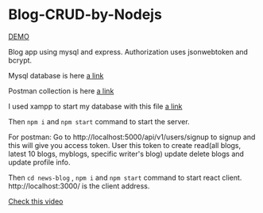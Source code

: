 # Blog-CRUD-by-Nodejs

[DEMO](https://drive.google.com/file/d/1qKE_CseIC8Mg9qrg2zpT2GJ0nbqOPCMW/view?usp=share_link)

Blog app using mysql and express. Authorization uses jsonwebtoken and bcrypt.

Mysql database is here [a link](https://github.com/Sourav9063/Blog-CRUD-by-Nodejs/blob/main/src/database/blog_api_database.sql )

Postman collection is here [a link](https://github.com/Sourav9063/Blog-CRUD-by-Nodejs/blob/main/NodeJsBlogAPI.postman_collection.json)

I used xampp to start my database with this file [a link](https://github.com/Sourav9063/Blog-CRUD-by-Nodejs/blob/main/src/database/blog_api_database.sql )

Then ```npm i``` and ```npm start``` command to start the server.

 For postman:
  Go to http://localhost:5000/api/v1/users/signup to signup and this will give you access token.
  User this token to create read(all blogs, latest 10 blogs, myblogs, specific writer's blog) update delete blogs and update profile info.



Then ```cd news-blog``` , ```npm i``` and ```npm start``` command to start react client. 
http://localhost:3000/ is the client address.

[Check this video](https://drive.google.com/file/d/1qKE_CseIC8Mg9qrg2zpT2GJ0nbqOPCMW/view?usp=sharing)
